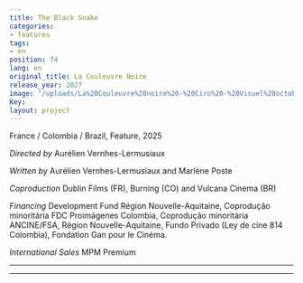 ```yaml
---
title: The Black Snake
categories:
- features
tags:
- en
position: 74
lang: en
original_title: La Couleuvre Noire
release_year: 2027
image: "/uploads/La%20Couleuvre%20noire%20-%20Ciro%20-%20Visuel%20octobre%202024.jpg"
Key: 
layout: project
---
```


France / Colombia / Brazil, Feature, 2025

*Directed by*
Aurélien Vernhes-Lermusiaux

*Written by*
Aurélien Vernhes-Lermusiaux and Marlène Poste

*Coproduction*
Dublin Films (FR), Burning (CO) and Vulcana Cinema (BR)

*Financing*
Development Fund Région Nouvelle-Aquitaine, Coprodução minoritária FDC Proimágenes Colombia, Coprodução minoritária ANCINE/FSA, Région Nouvelle-Aquitaine, Fundo Privado (Ley de cine 814 Colombia), Fondation Gan pour le Cinéma.

*International Sales*
MPM Premium

---

---